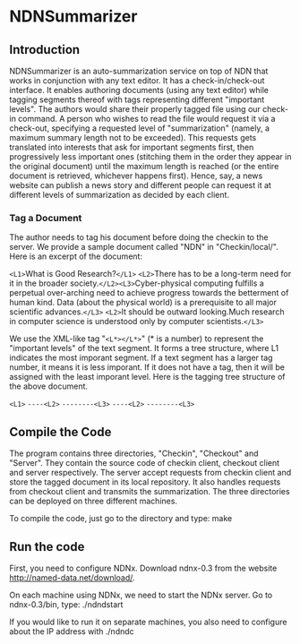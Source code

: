 NDNSummarizer
=============

Introduction
-------------

NDNSummarizer is an auto-summarization service on top of NDN that works in conjunction with any text editor. It has a check-in/check-out interface. It enables authoring documents (using any text editor) while tagging segments thereof with tags representing different "important levels". The authors would share their properly tagged file using our check-in command. A person who wishes to read the file would request it via a check-out, specifying a requested level of "summarization" (namely, a maximum summary length not to be exceeded). This requests gets translated into interests that ask for important segments first, then progressively less important ones (stitching them in the order they appear in the original document) until the maximum length is reached (or the entire document is retrieved, whichever happens first). Hence, say, a news website can publish a news story and different people can request it at different levels of summarization as decided by each client.


### Tag a Document

The author needs to tag his document before doing the checkin to the server. We provide a sample document called "NDN" in "Checkin/local/". Here is an excerpt of the document:

`<L1>`What is Good Research?`</L1>`
`<L2>`There has to be a long-term need for it in the broader society.`</L2><L3>`Cyber-physical computing fulfills a perpetual over-arching need to achieve progress towards the betterment of human kind. Data (about the physical world) is a prerequisite to all major scientific advances.`</L3>`
`<L2>`It should be outward looking.</L2><L3>Much research in computer science is understood only by computer scientists.`</L3>`

We use the XML-like tag "`<L*></L*>`" (* is a number) to represent the "important levels" of the text segment. It forms a tree structure, where L1 indicates the most imporant segment. If a text segment has a larger tag number, it means it is less imporant. If it does not have a tag, then it will be assigned with the least imporant level. Here is the tagging tree structure of the above document.

`<L1>`
`----<L2>`
`--------<L3>`
`----<L2>`
`--------<L3>`


Compile the Code
----------------

The program contains three directories, "Checkin", "Checkout" and "Server". They contain the source code of checkin client, checkout client and server respectively. The server accept requests from checkin client and store the tagged document in its local repository. It also handles requests from checkout client and transmits the summarization. The three directories can be deployed on three different machines.

To compile the code, just go to the directory and type:
make


Run the code
------------

First, you need to configure NDNx.
Download ndnx-0.3 from the website http://named-data.net/download/.

On each machine using NDNx, we need to start the NDNx server. Go to ndnx-0.3/bin, type:
./ndndstart

If you would like to run it on separate machines, you also need to configure about the IP address with 
./ndndc








